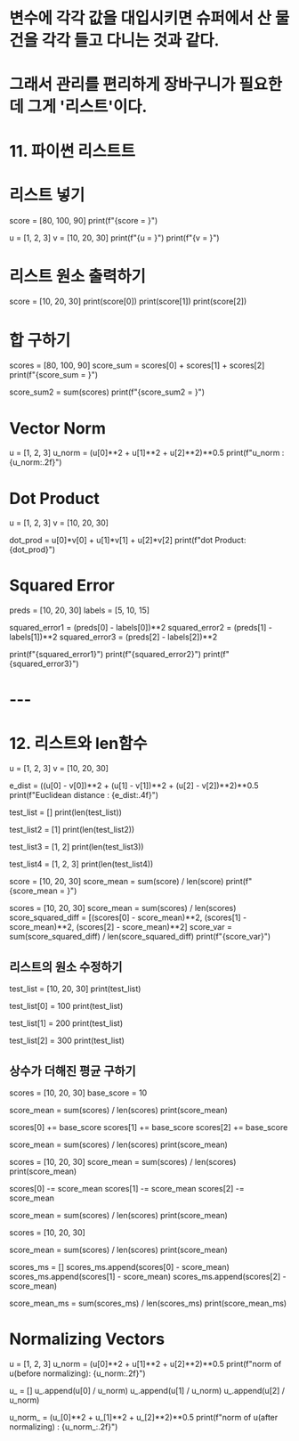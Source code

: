 # 변수에 각각 값을 대입시키면 슈퍼에서 산 물건을 각각 들고 다니는 것과 같다.
# 그래서 관리를 편리하게 장바구니가 필요한데 그게 '리스트'이다.

# 11. 파이썬 리스트트
# 리스트 넣기
score = [80, 100, 90]
print(f"{score = }")

u = [1, 2, 3]
v = [10, 20, 30]
print(f"{u = }")
print(f"{v = }")


# 리스트 원소 출력하기
score = [10, 20, 30]
print(score[0])
print(score[1])
print(score[2])

# 합 구하기
scores = [80, 100, 90]
score_sum = scores[0] + scores[1] + scores[2]
print(f"{score_sum = }")

score_sum2 = sum(scores)
print(f"{score_sum2 = }")


# Vector Norm
u = [1, 2, 3]
u_norm = (u[0]**2 + u[1]**2 + u[2]**2)**0.5
print(f"u_norm : {u_norm:.2f}")


# Dot Product
u = [1, 2, 3]
v = [10, 20, 30]

dot_prod = u[0]*v[0] + u[1]*v[1] + u[2]*v[2]
print(f"dot Product: {dot_prod}")


# Squared Error
preds = [10, 20, 30]
labels = [5, 10, 15]

squared_error1 = (preds[0] - labels[0])**2
squared_error2 = (preds[1] - labels[1])**2
squared_error3 = (preds[2] - labels[2])**2

print(f"{squared_error1}")
print(f"{squared_error2}")
print(f"{squared_error3}")

# ---
# 12. 리스트와 len함수
u = [1, 2, 3]
v = [10, 20, 30]

e_dist = ((u[0] - v[0])**2 + (u[1] - v[1])**2 + (u[2] - v[2])**2)**0.5
print(f"Euclidean distance : {e_dist:.4f}")

test_list = []
print(len(test_list))

test_list2 = [1]
print(len(test_list2))

test_list3 = [1, 2]
print(len(test_list3))

test_list4 = [1, 2, 3]
print(len(test_list4))

score = [10, 20, 30]
score_mean = sum(score) / len(score)
print(f"{score_mean = }")

scores = [10, 20, 30]
score_mean = sum(scores) / len(scores)
score_squared_diff = [(scores[0] - score_mean)**2, 
                      (scores[1] - score_mean)**2,
                      (scores[2] - score_mean)**2]
score_var = sum(score_squared_diff) / len(score_squared_diff)
print(f"{score_var}")


## 리스트의 원소 수정하기
test_list = [10, 20, 30]
print(test_list)

test_list[0] = 100
print(test_list)

test_list[1] = 200
print(test_list)

test_list[2] = 300
print(test_list)


## 상수가 더해진 평균 구하기
scores = [10, 20, 30]
base_score = 10

score_mean = sum(scores) / len(scores)
print(score_mean)

scores[0] += base_score
scores[1] += base_score
scores[2] += base_score

score_mean = sum(scores) / len(scores)
print(score_mean)


scores = [10, 20, 30]
score_mean = sum(scores) / len(scores)
print(score_mean)

scores[0] -= score_mean
scores[1] -= score_mean
scores[2] -= score_mean

score_mean = sum(scores) / len(scores)
print(score_mean)




scores = [10, 20, 30]

score_mean = sum(scores) / len(scores)
print(score_mean)

scores_ms = []
scores_ms.append(scores[0] - score_mean)
scores_ms.append(scores[1] - score_mean)
scores_ms.append(scores[2] - score_mean)

score_mean_ms = sum(scores_ms) / len(scores_ms)
print(score_mean_ms)

# Normalizing Vectors
u = [1, 2, 3]
u_norm = (u[0]**2 + u[1]**2 + u[2]**2)**0.5
print(f"norm of u(before normalizing): {u_norm:.2f}")

u_ = []
u_.append(u[0] / u_norm)
u_.append(u[1] / u_norm)
u_.append(u[2] / u_norm)

u_norm_ = (u_[0]**2 + u_[1]**2 + u_[2]**2)**0.5
print(f"norm of u(after normalizing) : {u_norm_:.2f}")
